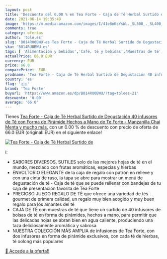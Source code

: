 ```yaml
---
layout: post
title: 'Descuento del 0.00 % en Tea Forte - Caja de Té Herbal Surtido de'
date: 2021-06-14 19:35:49
image: 'https://m.media-amazon.com/images/I/41e8nKsYsWL._SL500_._SL400_.jpg'
comments: true
category: ofertas
author: 'tole.es'
slug: 'B014RU0BWU-es Tea Forte - Caja de Té Herbal Surtido de Degustación 40...'
sku: 'B014RU0BWU-es'
tags: [ 'Alimentación y bebidas','Café, té y bebidas','Muestras de té','Té','manzanilla','tea forte', ]
actualPrice: 66.0 EUR
currency: EUR
price: 66.0
comparePrice:  EUR
prodname: 'Tea Forte - Caja de Té Herbal Surtido de Degustación 40 infusores de Té con Forma de Pirámide Hechos a Mano de Te Forte - Manzanilla  Chai  Menta y mucho más.'
country: 'es'
flag: '🇪🇸'
brand: 'Tea Forte'
buyurl: 'https://www.amazon.es/dp/B014RU0BWU/?tag=tolees-21'
descuento: '0.00'
average: '66.0'
---
```


Tienes [Tea Forte - Caja de Té Herbal Surtido de Degustación 40 infusores de Té con Forma de Pirámide Hechos a Mano de Te Forte - Manzanilla  Chai  Menta y mucho más.](https://www.amazon.es/dp/B014RU0BWU/?tag=tolees-21) con un 0.00 % de descuento con precio de oferta de 66.0 EUR (original:  EUR) en el siguiente enlace!

[![Tea Forte - Caja de Té Herbal Surtido de](https://m.media-amazon.com/images/I/41e8nKsYsWL._SL500_._SL400_.jpg)](https://www.amazon.es/dp/B014RU0BWU/?tag=tolees-21)

ℹ️:

- SABORES DIVERSOS, SUTILES solo de las mejores hojas de té en el mundo, mezclado con frutas aromáticas, especias y hierbas
- ENVOLTORIO ELEGANTE de la caja de regalo con patrón en relieve y con una cinta de raso, la tapa se abre para mostrar un menú de degustación de té - Caja de té que se puede rellenar con bandejas de tu caja de presentación favorita de Tea Forte
- PRECIOSO JUEGO REGALO DE TÉ que ofrece una variedad de tés gourmet de primera calidad, un regalo muy bien acogido y muy buen regalo para los amantes del té
- CAJA DE TÉ con muestras de té que tiene un surtido de 40 infusores de bolsas de té en forma de pirámides, hechos a mano, para permitir que las delicadas hojas se abran bien en agua caliente, produciendo una taza deliciosamente aromática y sabrosa
- NUESTRA COLECCIÓN MÁS AMPLIA de infusiones de Tea Forte, con dos infusores en forma de pirámide exclusivos, con cada té de hierbas, té oolong más populares

[🛒 Accede a la oferta!!](https://www.amazon.es/dp/B014RU0BWU/?tag=tolees-21)
